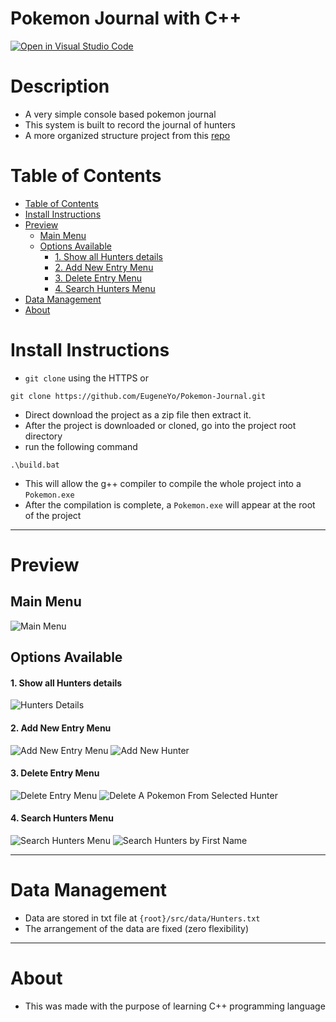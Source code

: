 # Pokemon Journal with C++

[![Open in Visual Studio Code](https://open.vscode.dev/badges/open-in-vscode.svg)](https://open.vscode.dev/EugeneYo/Pokemon-Journal)

# Description

- A very simple console based pokemon journal
- This system is built to record the journal of hunters
- A more organized structure project from this [repo](https://github.com/EugeneYo/CppRelated)

# Table of Contents

- [Table of Contents](#table-of-contents)
- [Install Instructions](#install-instructions)
- [Preview](#preview)
  - [Main Menu](#main-menu)
  - [Options Available](#options-available)
    - [1. Show all Hunters details](#1-show-all-hunters-details)
    - [2. Add New Entry Menu](#2-add-new-entry-menu)
    - [3. Delete Entry Menu](#3-delete-entry-menu)
    - [4. Search Hunters Menu](#4-search-hunters-menu)
- [Data Management](#data-management)
- [About](#about)

# Install Instructions

- `git clone` using the HTTPS or

```
git clone https://github.com/EugeneYo/Pokemon-Journal.git
```

- Direct download the project as a zip file then extract it.
- After the project is downloaded or cloned, go into the project root directory
- run the following command

```
.\build.bat
```

- This will allow the g++ compiler to compile the whole project into a `Pokemon.exe`
- After the compilation is complete, a `Pokemon.exe` will appear at the root of the project

<hr>

# Preview

## Main Menu

![Main Menu](https://user-images.githubusercontent.com/31185780/127725394-cfc8b0ab-46ea-476c-b0c4-bb7e62de27d1.png)

## Options Available

#### 1. Show all Hunters details

![Hunters Details](https://user-images.githubusercontent.com/31185780/127725389-31f4f4ca-eb44-4a44-956b-dc8ae1807066.png)

#### 2. Add New Entry Menu

![Add New Entry Menu](https://user-images.githubusercontent.com/31185780/127725393-e1631baf-5143-4395-b2a6-40d4af867876.png)
![Add New Hunter](https://user-images.githubusercontent.com/31185780/127725387-395b6e54-537f-418a-ab65-c51e374ff11d.png)

#### 3. Delete Entry Menu

![Delete Entry Menu](https://user-images.githubusercontent.com/31185780/127725391-f85b4ffc-ace6-4a3c-87df-bdde9dbd5c18.png)
![Delete A Pokemon From Selected Hunter](https://user-images.githubusercontent.com/31185780/127725497-3911fd91-7c0e-46ba-ba77-3100fef80ff5.png)

#### 4. Search Hunters Menu

![Search Hunters Menu](https://user-images.githubusercontent.com/31185780/127725390-6ccae901-2ba2-415d-8c7a-6dd98451f2b0.png)
![Search Hunters by First Name](https://user-images.githubusercontent.com/31185780/127725514-87889690-bb98-4f0c-86a3-81f5b7a7e412.png)

<hr>

# Data Management

- Data are stored in txt file at `{root}/src/data/Hunters.txt`
- The arrangement of the data are fixed (zero flexibility)

<hr>

# About

- This was made with the purpose of learning C++ programming language
